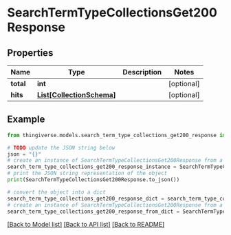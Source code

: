 # SearchTermTypeCollectionsGet200Response


## Properties

Name | Type | Description | Notes
------------ | ------------- | ------------- | -------------
**total** | **int** |  | [optional] 
**hits** | [**List[CollectionSchema]**](CollectionSchema.md) |  | [optional] 

## Example

```python
from thingiverse.models.search_term_type_collections_get200_response import SearchTermTypeCollectionsGet200Response

# TODO update the JSON string below
json = "{}"
# create an instance of SearchTermTypeCollectionsGet200Response from a JSON string
search_term_type_collections_get200_response_instance = SearchTermTypeCollectionsGet200Response.from_json(json)
# print the JSON string representation of the object
print(SearchTermTypeCollectionsGet200Response.to_json())

# convert the object into a dict
search_term_type_collections_get200_response_dict = search_term_type_collections_get200_response_instance.to_dict()
# create an instance of SearchTermTypeCollectionsGet200Response from a dict
search_term_type_collections_get200_response_from_dict = SearchTermTypeCollectionsGet200Response.from_dict(search_term_type_collections_get200_response_dict)
```
[[Back to Model list]](../README.md#documentation-for-models) [[Back to API list]](../README.md#documentation-for-api-endpoints) [[Back to README]](../README.md)



